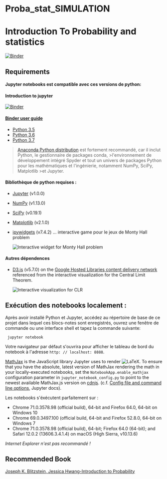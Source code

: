 # Proba_stat_SIMULATION
# Introduction To Probability and statistics
[![Binder](https://mybinder.org/badge_logo.svg)](https://mybinder.org/v2/gh/nevermind78/Proba_stat_4_LM/master)
## Requirements

#### Jupyter notebooks est compatible avec ces versions de python: 
#### Introduction to jupyter
[![Binder](https://mybinder.org/badge_logo.svg)](https://gesis.mybinder.org/binder/v2/gh/ipython/ipython-in-depth/7e5ce96cc9251083979efdfc393425f1229a4a68?filepath=binder%2FIndex.ipynb)
#### [Binder user guide](https://mybinder.readthedocs.io/en/latest/introduction.html)

* [Python 3.5](https://docs.python.org/3.5/whatsnew/3.5.html)
* [Python 3.6](https://docs.python.org/3.6/whatsnew/3.6.html)
* [Python 3.7](https://docs.python.org/3.7/whatsnew/3.7.html)

>[Anaconda Python distribution](https://www.anaconda.com/download/) est fortement recommandé, car il inclut Python, le gestionnaire de packages conda, >l'environnement de développement intégré Spyder et tout un univers de packages Python pour les mathématiques et l'ingénierie, notamment NumPy, SciPy, Matplotlib >et Jupyter.

#### Bibliothèque de python requises :

* [Jupyter](https://jupyter-notebook.readthedocs.io/en/stable/) (v1.0.0)
* [NumPy](https://www.scipy.org/scipylib/download.html) (v1.13.0)
* [SciPy](https://scipy.org/install.html) (v0.19.1)
* [Matplotlib](https://matplotlib.org/index.html) (v2.1.0)
* [ipywidgets](https://ipywidgets.readthedocs.io/en/stable/) (v7.4.2) ... interactive game pour le jeux de  Monty Hall problem 
  
  ![Interactive widget for Monty Hall problem](https://github.com/nevermind78/Proba_stat_4_LM/blob/master/CH0/monty_widget.png)

#### Autres dépendences

* [D3.js](https://d3js.org/) (v5.7.0) on the [Google Hosted Libraries content delivery network](https://developers.google.com/speed/libraries/#d3js) referenced from the interactive visualization for the Central Limit Theorem.

  ![Interactive visualization for CLR](https://github.com/nevermind78/Proba_stat_4_LM/blob/master/CH0/clr_visualization.png)


## Exécution des notebooks localement :

Après avoir installé Python et Jupyter, accédez au répertoire de base de ce projet dans lequel ces blocs-notes sont enregistrés, ouvrez une fenêtre de commande ou une interface shell et tapez la commande suivante:

     jupyter notebook

Votre navigateur par défaut s'ouvrira pour afficher le tableau de bord du notebook à l'adresse `http: // localhost: 8888`.

[MathJax](https://www.mathjax.org/#gettingstarted) is the JavaScript library Jupyter uses to render ![LaTeX](https://github.com/buruzaemon/IntroductionToProbabilityPy/blob/master/assets/LaTeX.png). To ensure that you have the absolute, latest version of MathJax rendering the math in your locally-executed notebooks, set the `NotebookApp.enable_mathjax` configuration parameter in `jupyter_notebook_config.py` to point to the newest available MathJax.js version on [cdnjs](https://cdnjs.com/libraries/mathjax). (c.f. [Config file and command line options](https://jupyter-notebook.readthedocs.io/en/stable/config.html), Jupyter docs).

Les  notebooks s'éxécutent parfaitement sur :

* Chrome 71.0.3578.98 (official build), 64-bit and Firefox 64.0, 64-bit on Windows 10
* Chrome 69.0.3497.100 (official build, 64-bit and Firefox 52.8.0, 64-bit on Windows 7
* Chrome 71.0.3578.98 (official build), 64-bit; Firefox 64.0 (64-bit); and Safari 12.0.2 (13606.3.4.1.4) on macOS (High Sierra, v10.13.6)


_Internet Explorer n'est pas recommandé !_

## Recommended Book 
[Joseph K. Blitzstein, Jessica Hwang-Introduction to Probability ](https://github.com/nevermind78/Proba_stat_4_LM/blob/master/CH0/Joseph%20K.%20Blitzstein%2C%20Jessica%20Hwang-Introduction%20to%20Probability.pdf)

